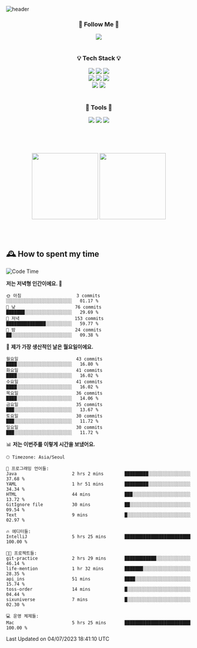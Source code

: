![header](https://capsule-render.vercel.app/api?type=waving&color=0:FFE29F,50:FFA99F,100:FF719A&height=300&fontAlignY=40&section=header&text=sung%20eun&fontSize=80&fontColor=FFFFFF)

<div align="center">
	<h3>🐹  Follow Me  🐹</h3>
	<a href="https://velog.io/@saeun05" target="_blank"><img src="https://img.shields.io/badge/Velog-20C997?style=flat&logo=velog&logoColor=white"/></a><br><br>
	<h3>💡  Tech Stack  💡</h3>
	<img src="https://img.shields.io/badge/Java-0078D4?style=flat"/>
	<img src="https://img.shields.io/badge/Spring-6DB33F?style=flat&logo=spring&logoColor=white"/>
	<img src="https://img.shields.io/badge/SpringBoot-6DB33F?style=flat&logo=springboot&logoColor=white"/><br>
	<img src="https://img.shields.io/badge/HTML5-E34F26?style=flat&logo=html5&logoColor=white"/>
	<img src="https://img.shields.io/badge/CSS3-1572B6?style=flat&logo=css3&logoColor=white"/>
	<img src="https://img.shields.io/badge/jQuery-0769AD?style=flat&logo=jquery&logoColor=white"/><br>
	<img src="https://img.shields.io/badge/MySQL-4479A1?style=flat&logo=mysql&logoColor=white"/>
	<img src="https://img.shields.io/badge/oracle-F80000?style=flat&logo=oracle&logoColor=white"/><br><br>
	<h3>🔦  Tools  🔦</h3>
	<img src="https://img.shields.io/badge/intelliJ IDEA-000000?style=flat&logo=intellijidea&logoColor=white"/>
	<img src="https://img.shields.io/badge/Notion-F9DC3E?style=flat&logo=notion&logoColor=white"/>
	<img src="https://img.shields.io/badge/Git-F05032?style=flat&logo=git&logoColor=white"/><br><br>
</div>

<br><br>

<div align="center">
  <img style="height:180px" src="https://github-readme-stats.vercel.app/api?username=sungeunn&show_icons=true&theme=omni&locale=kr"/>
  <img style="height:180px" src="https://github-readme-stats.vercel.app/api/top-langs/?username=sungeunn&theme=omni&layout=compact&locale=kr"/>
</div>

<br><br>

## 🕰 How to spent my time
<!--START_SECTION:waka-->
![Code Time](http://img.shields.io/badge/Code%20Time-57%20hrs%2037%20mins-blue)

**저는 저녁형 인간이에요. 🦉** 

```text
🌞 아침                     3 commits           ░░░░░░░░░░░░░░░░░░░░░░░░░   01.17 % 
🌆 낮　                     76 commits          ███████░░░░░░░░░░░░░░░░░░   29.69 % 
🌃 저녁                     153 commits         ███████████████░░░░░░░░░░   59.77 % 
🌙 밤　                     24 commits          ██░░░░░░░░░░░░░░░░░░░░░░░   09.38 % 
```
📅 **제가 가장 생산적인 날은 월요일이에요.** 

```text
월요일                      43 commits          ████░░░░░░░░░░░░░░░░░░░░░   16.80 % 
화요일                      41 commits          ████░░░░░░░░░░░░░░░░░░░░░   16.02 % 
수요일                      41 commits          ████░░░░░░░░░░░░░░░░░░░░░   16.02 % 
목요일                      36 commits          ████░░░░░░░░░░░░░░░░░░░░░   14.06 % 
금요일                      35 commits          ███░░░░░░░░░░░░░░░░░░░░░░   13.67 % 
토요일                      30 commits          ███░░░░░░░░░░░░░░░░░░░░░░   11.72 % 
일요일                      30 commits          ███░░░░░░░░░░░░░░░░░░░░░░   11.72 % 
```


📊 **저는 이번주를 이렇게 시간을 보냈어요.** 

```text
🕑︎ Timezone: Asia/Seoul

💬 프로그래밍 언어들: 
Java                     2 hrs 2 mins        █████████░░░░░░░░░░░░░░░░   37.68 % 
YAML                     1 hr 51 mins        █████████░░░░░░░░░░░░░░░░   34.34 % 
HTML                     44 mins             ███░░░░░░░░░░░░░░░░░░░░░░   13.72 % 
GitIgnore file           30 mins             ██░░░░░░░░░░░░░░░░░░░░░░░   09.54 % 
Text                     9 mins              █░░░░░░░░░░░░░░░░░░░░░░░░   02.97 % 

🔥 에디터들: 
IntelliJ                 5 hrs 25 mins       █████████████████████████   100.00 % 

🐱‍💻 프로젝트들: 
git-practice             2 hrs 29 mins       ████████████░░░░░░░░░░░░░   46.14 % 
life-mention             1 hr 32 mins        ███████░░░░░░░░░░░░░░░░░░   28.35 % 
api_ins                  51 mins             ████░░░░░░░░░░░░░░░░░░░░░   15.74 % 
toss-order               14 mins             █░░░░░░░░░░░░░░░░░░░░░░░░   04.44 % 
sixuniverse              7 mins              █░░░░░░░░░░░░░░░░░░░░░░░░   02.30 % 

💻 운영 체제들: 
Mac                      5 hrs 25 mins       █████████████████████████   100.00 % 
```


 Last Updated on 04/07/2023 18:41:10 UTC
<!--END_SECTION:waka-->
